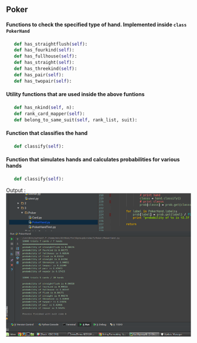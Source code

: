 ## Poker

#### Functions to check the specified type of hand. Implemented inside `class PokerHand`
```python
   def has_straightflush(self):
   def has_fourkind(self):
   def has_fullhouse(self):
   def has_straight(self):
   def has_threekind(self):
   def has_pair(self):
   def has_twopair(self):
```

#### Utility functions that are used inside the above funtions

```python
   def has_nkind(self, n):
   def rank_card_mapper(self):
   def belong_to_same_suit(self, rank_list, suit):
```

#### Function that classifies the hand
```python
   def classify(self):
```

#### Function that simulates hands and calculates probabilities for various hands
```python
   def classify(self):
```

Output :
![](./Poker/output/poker_out.png)
